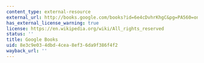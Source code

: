 ```yaml
---
content_type: external-resource
external_url: http://books.google.com/books?id=6e4cDvhrKhgC&pg=PA560=onepage
has_external_license_warning: true
license: https://en.wikipedia.org/wiki/All_rights_reserved
status: ''
title: Google Books
uid: 8e3c9e03-4dbd-4cea-8ef3-6da9f386f4f2
wayback_url: ''
---
```

